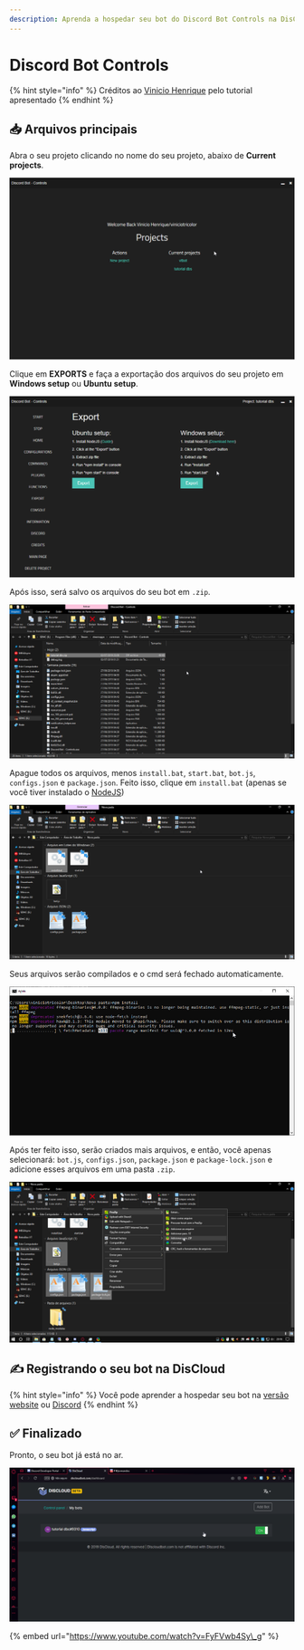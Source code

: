 ```yaml
---
description: Aprenda a hospedar seu bot do Discord Bot Controls na DisCloud
---
```


# Discord Bot Controls

{% hint style="info" %}
Créditos ao [Vinicio Henrique](https://steempeak.com/@viniciotricolor) pelo tutorial apresentado
{% endhint %}

## 📥 Arquivos principais

Abra o seu projeto clicando no nome do seu projeto, abaixo de **Current projects**.

![](../../.gitbook/assets/image%20%2837%29.png)



Clique em **EXPORTS** e faça a exportação dos arquivos do seu projeto em **Windows setup** ou **Ubuntu setup**.

![](../../.gitbook/assets/image%20%2822%29.png)



Após isso, será salvo os arquivos do seu bot em `.zip`.

![](../../.gitbook/assets/image%20%2835%29.png)



Apague todos os arquivos, menos `install.bat`, `start.bat`, `bot.js`, `configs.json` e `package.json`. Feito isso, clique em `install.bat` \(apenas se você tiver instalado o [NodeJS](https://nodejs.org/dist/v10.16.3/node-v10.16.3-x86.msi)\)

![](../../.gitbook/assets/image%20%2826%29.png)



Seus arquivos serão compilados e o cmd será fechado automaticamente.

![](../../.gitbook/assets/image%20%2815%29.png)

  
Após ter feito isso, serão criados mais arquivos, e então, você apenas selecionará: `bot.js`, `configs.json`, `package.json` e `package-lock.json` e adicione esses arquivos em uma pasta `.zip`.

![](../../.gitbook/assets/image%20%288%29.png)

## ✍ Registrando o seu bot na DisCloud

{% hint style="info" %}
Você pode aprender a hospedar seu bot na [versão website](../../host/website.md) ou [Discord](../../host/discord.md)
{% endhint %}

## ✅ Finalizado

Pronto, o seu bot já está no ar.

![](../../.gitbook/assets/image%20%287%29.png)

{% embed url="https://www.youtube.com/watch?v=FyFVwb4Sy\_g" %}



